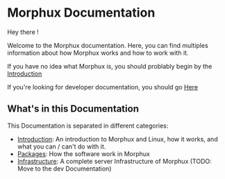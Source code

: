 # Morphux Documentation

Hey there !

Welcome to the Morphux documentation. Here, you can find multiples information
about how Morphux works and how to work with it.

If you have no idea what Morphux is, you should problably begin by the
[Introduction](Introduction.md)

If you're looking for developer documentation, you should go
[Here](https://dev-docs.morphux.org)

## What's in this Documentation
This Documentation is separated in different categories:

- [Introduction](Introduction.md): An introduction to Morphux and Linux,
how it works, and what you can / can't do with it.
- [Packages](Packages.md): How the software work in Morphux
- [Infrastructure](Infrastructure.md): A complete server Infrastructure of
Morphux (TODO: Move to the dev Documentation)

